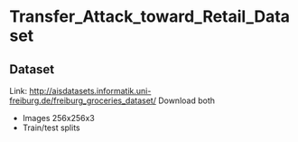 # Transfer_Attack_toward_Retail_Dataset

## Dataset
Link: http://aisdatasets.informatik.uni-freiburg.de/freiburg_groceries_dataset/
Download both 
- Images 256x256x3 
- Train/test splits
